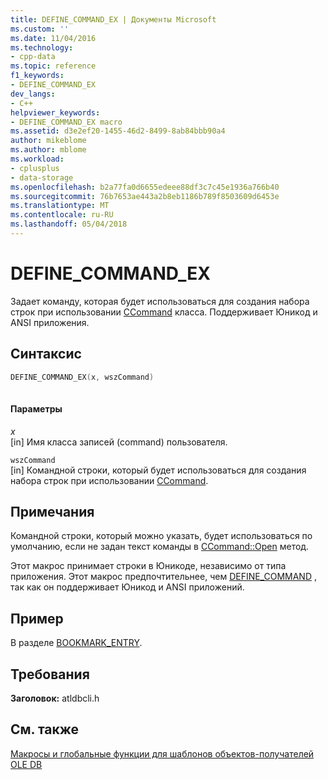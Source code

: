 ```yaml
---
title: DEFINE_COMMAND_EX | Документы Microsoft
ms.custom: ''
ms.date: 11/04/2016
ms.technology:
- cpp-data
ms.topic: reference
f1_keywords:
- DEFINE_COMMAND_EX
dev_langs:
- C++
helpviewer_keywords:
- DEFINE_COMMAND_EX macro
ms.assetid: d3e2ef20-1455-46d2-8499-8ab84bbb90a4
author: mikeblome
ms.author: mblome
ms.workload:
- cplusplus
- data-storage
ms.openlocfilehash: b2a77fa0d6655edeee88df3c7c45e1936a766b40
ms.sourcegitcommit: 76b7653ae443a2b8eb1186b789f8503609d6453e
ms.translationtype: MT
ms.contentlocale: ru-RU
ms.lasthandoff: 05/04/2018
---
```

# <a name="definecommandex"></a>DEFINE_COMMAND_EX
Задает команду, которая будет использоваться для создания набора строк при использовании [CCommand](../../data/oledb/ccommand-class.md) класса. Поддерживает Юникод и ANSI приложения.  
  
## <a name="syntax"></a>Синтаксис  
  
```cpp
DEFINE_COMMAND_EX(x, wszCommand)  
  
```  
  
#### <a name="parameters"></a>Параметры  
 *x*  
 [in] Имя класса записей (command) пользователя.  
  
 `wszCommand`  
 [in] Командной строки, который будет использоваться для создания набора строк при использовании [CCommand](../../data/oledb/ccommand-class.md).  
  
## <a name="remarks"></a>Примечания  
 Командной строки, который можно указать, будет использоваться по умолчанию, если не задан текст команды в [CCommand::Open](../../data/oledb/ccommand-open.md) метод.  
  
 Этот макрос принимает строки в Юникоде, независимо от типа приложения. Этот макрос предпочтительнее, чем [DEFINE_COMMAND](../../data/oledb/define-command.md) , так как он поддерживает Юникод и ANSI приложений.  
  
## <a name="example"></a>Пример  
 В разделе [BOOKMARK_ENTRY](../../data/oledb/bookmark-entry.md).  
  
## <a name="requirements"></a>Требования  
 **Заголовок:** atldbcli.h  
  
## <a name="see-also"></a>См. также  
 [Макросы и глобальные функции для шаблонов объектов-получателей OLE DB](../../data/oledb/macros-and-global-functions-for-ole-db-consumer-templates.md)